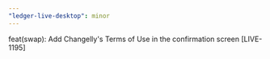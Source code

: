 ```yaml
---
"ledger-live-desktop": minor
---
```


feat(swap): Add Changelly's Terms of Use in the confirmation screen [LIVE-1195]
